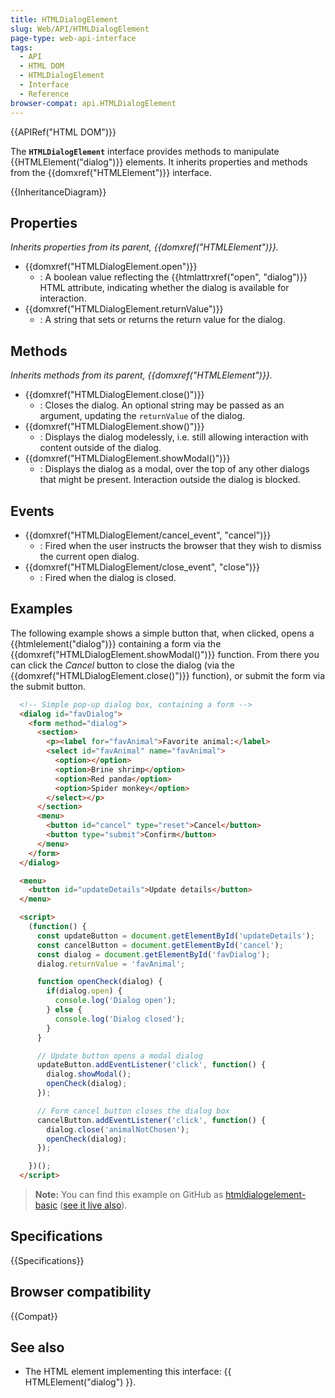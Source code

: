 ```yaml
---
title: HTMLDialogElement
slug: Web/API/HTMLDialogElement
page-type: web-api-interface
tags:
  - API
  - HTML DOM
  - HTMLDialogElement
  - Interface
  - Reference
browser-compat: api.HTMLDialogElement
---
```

{{APIRef("HTML DOM")}}

The **`HTMLDialogElement`** interface provides methods to manipulate {{HTMLElement("dialog")}} elements. It inherits properties and methods from the {{domxref("HTMLElement")}} interface.

{{InheritanceDiagram}}

## Properties

_Inherits properties from its parent, {{domxref("HTMLElement")}}._

- {{domxref("HTMLDialogElement.open")}}
  - : A boolean value reflecting the {{htmlattrxref("open", "dialog")}} HTML attribute, indicating whether the dialog is available for interaction.
- {{domxref("HTMLDialogElement.returnValue")}}
  - : A string that sets or returns the return value for the dialog.

## Methods

_Inherits methods from its parent, {{domxref("HTMLElement")}}._

- {{domxref("HTMLDialogElement.close()")}}
  - : Closes the dialog. An optional string may be passed as an argument, updating the `returnValue` of the dialog.
- {{domxref("HTMLDialogElement.show()")}}
  - : Displays the dialog modelessly, i.e. still allowing interaction with content outside of the dialog.
- {{domxref("HTMLDialogElement.showModal()")}}
  - : Displays the dialog as a modal, over the top of any other dialogs that might be present. Interaction outside the dialog is blocked.

## Events

- {{domxref("HTMLDialogElement/cancel_event", "cancel")}}
  - : Fired when the user instructs the browser that they wish to dismiss the current open dialog.
- {{domxref("HTMLDialogElement/close_event", "close")}}
  - : Fired when the dialog is closed.

## Examples

The following example shows a simple button that, when clicked, opens a {{htmlelement("dialog")}} containing a form via the {{domxref("HTMLDialogElement.showModal()")}} function. From there you can click the _Cancel_ button to close the dialog (via the {{domxref("HTMLDialogElement.close()")}} function), or submit the form via the submit button.

```html
  <!-- Simple pop-up dialog box, containing a form -->
  <dialog id="favDialog">
    <form method="dialog">
      <section>
        <p><label for="favAnimal">Favorite animal:</label>
        <select id="favAnimal" name="favAnimal">
          <option></option>
          <option>Brine shrimp</option>
          <option>Red panda</option>
          <option>Spider monkey</option>
        </select></p>
      </section>
      <menu>
        <button id="cancel" type="reset">Cancel</button>
        <button type="submit">Confirm</button>
      </menu>
    </form>
  </dialog>

  <menu>
    <button id="updateDetails">Update details</button>
  </menu>

  <script>
    (function() {
      const updateButton = document.getElementById('updateDetails');
      const cancelButton = document.getElementById('cancel');
      const dialog = document.getElementById('favDialog');
      dialog.returnValue = 'favAnimal';

      function openCheck(dialog) {
        if(dialog.open) {
          console.log('Dialog open');
        } else {
          console.log('Dialog closed');
        }
      }

      // Update button opens a modal dialog
      updateButton.addEventListener('click', function() {
        dialog.showModal();
        openCheck(dialog);
      });

      // Form cancel button closes the dialog box
      cancelButton.addEventListener('click', function() {
        dialog.close('animalNotChosen');
        openCheck(dialog);
      });

    })();
  </script>
```

> **Note:** You can find this example on GitHub as [htmldialogelement-basic](https://github.com/mdn/dom-examples/blob/master/htmldialogelement-basic/index.html) ([see it live also](https://mdn.github.io/dom-examples/htmldialogelement-basic/)).

## Specifications

{{Specifications}}

## Browser compatibility

{{Compat}}

## See also

- The HTML element implementing this interface: {{ HTMLElement("dialog") }}.
